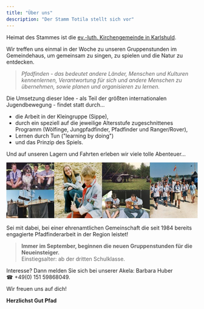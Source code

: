 ```yaml
---
title: "Über uns"
description: "Der Stamm Totila stellt sich vor"
---
```


Heimat des Stammes ist die [ev.-luth. Kirchengemeinde in Karlshuld](http://www.karlshuld-evangelisch.de/).

Wir treffen uns einmal in der Woche zu unseren Gruppenstunden im Gemeindehaus, um gemeinsam zu singen, zu spielen und die Natur zu entdecken. 

> *Pfadfinden - das bedeutet andere Länder, Menschen und Kulturen kennenlernen, Verantwortung für sich und andere Menschen zu übernehmen, sowie planen und organisieren zu lernen.*

Die Umsetzung dieser Idee - als Teil der größten internationalen Jugendbewegung - findet statt durch... 

- die Arbeit in der Kleingruppe (Sippe), 
- durch ein speziell auf die jeweilige Altersstufe zugeschnittenes Programm (Wölfinge, Jungpfadfinder, Pfadfinder und Ranger/Rover), 
- Lernen durch Tun ("learning by doing") 
- und das Prinzip des Spiels.

Und auf unseren Lagern und Fahrten erleben wir viele tolle Abenteuer...

![Impressionen aus dem Stammeslesben des VCP Totila Karlshuld](/assets/pfadfinderstamm_totila_600x175.jpg) 

Sei mit dabei, bei einer ehrenamtlichen Gemeinschaft die seit 1984 bereits engagierte Pfadfinderarbeit in der Region leistet!

> **Immer im September, beginnen die neuen Gruppenstunden für die Neueinsteiger.**<br>Einstiegsalter: ab der dritten Schulklasse.

Interesse? Dann melden Sie sich bei unserer Akela: Barbara Huber ☎&nbsp;+49(0) 151 59868049.

Wir freuen uns auf dich!

**Herzlichst Gut Pfad**